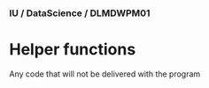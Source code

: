 ### IU / DataScience / DLMDWPM01

# Helper functions

Any code that will not be delivered with the program